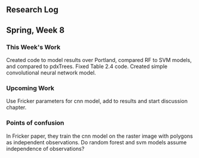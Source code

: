 ## Research Log


Spring, Week 8
----------------
  
### This Week's Work

Created code to model results over Portland, compared RF to SVM models, and compared to pdxTrees. Fixed Table 2.4 code. Created simple convolutional neural network model.

### Upcoming Work

Use Fricker parameters for cnn model, add to results and start discussion chapter.

### Points of confusion

In Fricker paper, they train the cnn model on the raster image with polygons as independent observations. Do random forest and svm models assume independence of observations?
